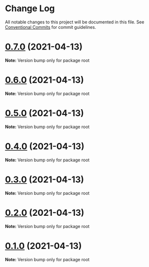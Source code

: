 # Change Log

All notable changes to this project will be documented in this file.
See [Conventional Commits](https://conventionalcommits.org) for commit guidelines.

# [0.7.0](https://github.com/boris-remo/lerna-playground/compare/v0.6.0...v0.7.0) (2021-04-13)

**Note:** Version bump only for package root





# [0.6.0](https://github.com/boris-remo/lerna-playground/compare/v0.5.0...v0.6.0) (2021-04-13)

**Note:** Version bump only for package root





# [0.5.0](https://github.com/boris-remo/lerna-playground/compare/v0.4.0...v0.5.0) (2021-04-13)

**Note:** Version bump only for package root





# [0.4.0](https://github.com/boris-remo/lerna-playground/compare/v0.3.0...v0.4.0) (2021-04-13)

**Note:** Version bump only for package root





# [0.3.0](https://github.com/boris-remo/lerna-playground/compare/v0.2.0...v0.3.0) (2021-04-13)

**Note:** Version bump only for package root





# [0.2.0](https://github.com/boris-remo/lerna-playground/compare/v0.1.0...v0.2.0) (2021-04-13)

**Note:** Version bump only for package root





# [0.1.0](https://github.com/boris-remo/lerna-playground/compare/v0.0.1...v0.1.0) (2021-04-13)

**Note:** Version bump only for package root
